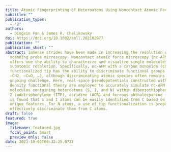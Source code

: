 ```yaml
---
title: Atomic Fingerprinting of Heteroatoms Using Noncontact Atomic Force Microscopy
subtitle: ""
publication_types:
  - "2"
authors:
  - Dingxin Fan & James R. Chelikowsky
doi: https://doi.org/10.1002/smll.202102977
publication: ""
publication_short: ""
abstract: Immense strides have been made in increasing the resolution of
  scanning probe microscopy. Noncontact atomic force microscopy (nc-AFM) now
  offers one the ability to characterize and visualize single molecules with
  subatomic resolution. Specifically, nc-AFM with a carbon monoxide (CO)
  functionalized tip has the ability to discriminate functional groups (–C=C–,
  –CH2, –C=O, …), although discriminating atomic species often remains as an
  ongoing challenge. Here, real-space pseudopotentials constructed within
  density functional theory are employed to accurately simulate nc-AFM images of
  molecules containing heteroatoms (S, I, and N) within dibenzothiophene (DBT),
  2-iodotriphenylene (ITP), acridine (ACR) and ferrous phthalocyanine (FePc). It
  is found that S and I atoms can be easily identified from C based on their
  unique features. For N atoms, a use of tip functionalization is proposed to
  effectively discriminate them from C atoms.
draft: false
featured: true
image:
  filename: featured.jpg
  focal_point: Smart
  preview_only: false
date: 2021-10-01T06:32:25.072Z
---
```

